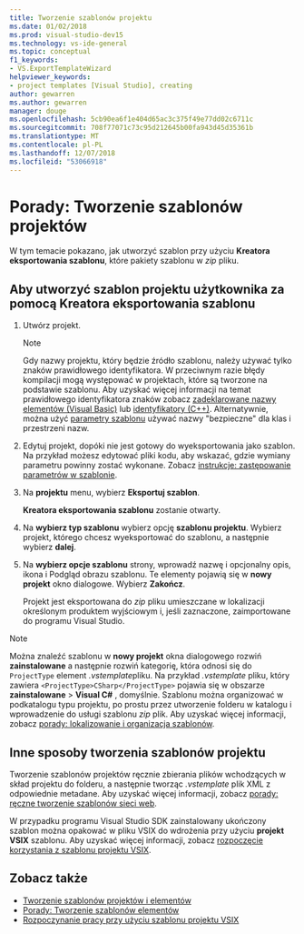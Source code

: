 ```yaml
---
title: Tworzenie szablonów projektu
ms.date: 01/02/2018
ms.prod: visual-studio-dev15
ms.technology: vs-ide-general
ms.topic: conceptual
f1_keywords:
- VS.ExportTemplateWizard
helpviewer_keywords:
- project templates [Visual Studio], creating
author: gewarren
ms.author: gewarren
manager: douge
ms.openlocfilehash: 5cb90ea6f1e404d65ac3c375f49e77dd02c6711c
ms.sourcegitcommit: 708f77071c73c95d212645b00fa943d45d35361b
ms.translationtype: MT
ms.contentlocale: pl-PL
ms.lasthandoff: 12/07/2018
ms.locfileid: "53066918"
---
```

# <a name="how-to-create-project-templates"></a>Porady: Tworzenie szablonów projektów

W tym temacie pokazano, jak utworzyć szablon przy użyciu **Kreatora eksportowania szablonu**, które pakiety szablonu w *zip* pliku.

## <a name="to-create-a-user-project-template-by-using-the-export-template-wizard"></a>Aby utworzyć szablon projektu użytkownika za pomocą Kreatora eksportowania szablonu

1. Utwórz projekt.

    > [!NOTE]
    > Gdy nazwy projektu, który będzie źródło szablonu, należy używać tylko znaków prawidłowego identyfikatora. W przeciwnym razie błędy kompilacji mogą występować w projektach, które są tworzone na podstawie szablonu. Aby uzyskać więcej informacji na temat prawidłowego identyfikatora znaków zobacz [zadeklarowane nazwy elementów (Visual Basic)](/dotnet/visual-basic/programming-guide/language-features/declared-elements/declared-element-names) lub [identyfikatory (C++)](/cpp/cpp/identifiers-cpp). Alternatywnie, można użyć [parametry szablonu](../ide/template-parameters.md) używać nazwy "bezpieczne" dla klas i przestrzeni nazw.

2. Edytuj projekt, dopóki nie jest gotowy do wyeksportowania jako szablon. Na przykład możesz edytować pliki kodu, aby wskazać, gdzie wymiany parametru powinny zostać wykonane. Zobacz [instrukcje: zastępowanie parametrów w szablonie](../ide/how-to-substitute-parameters-in-a-template.md).

3. Na **projektu** menu, wybierz **Eksportuj szablon**.

   **Kreatora eksportowania szablonu** zostanie otwarty.

4. Na **wybierz typ szablonu** wybierz opcję **szablonu projektu**. Wybierz projekt, którego chcesz wyeksportować do szablonu, a następnie wybierz **dalej**.

5. Na **wybierz opcje szablonu** strony, wprowadź nazwę i opcjonalny opis, ikona i Podgląd obrazu szablonu. Te elementy pojawią się w **nowy projekt** okno dialogowe. Wybierz **Zakończ**.

   Projekt jest eksportowana do *zip* pliku umieszczane w lokalizacji określonym produktem wyjściowym i, jeśli zaznaczone, zaimportowane do programu Visual Studio.

>[!NOTE]
> Można znaleźć szablonu w **nowy projekt** okna dialogowego rozwiń **zainstalowane** a następnie rozwiń kategorię, która odnosi się do `ProjectType` element *.vstemplate*pliku. Na przykład *.vstemplate* pliku, który zawiera `<ProjectType>CSharp</ProjectType>` pojawia się w obszarze **zainstalowane** > **Visual C#** , domyślnie. Szablonu można organizować w podkatalogu typu projektu, po prostu przez utworzenie folderu w katalogu i wprowadzenie do usługi szablonu *zip* plik. Aby uzyskać więcej informacji, zobacz [porady: lokalizowanie i organizacja szablonów](../ide/how-to-locate-and-organize-project-and-item-templates.md).

## <a name="other-ways-to-create-project-templates"></a>Inne sposoby tworzenia szablonów projektu

Tworzenie szablonów projektów ręcznie zbierania plików wchodzących w skład projektu do folderu, a następnie tworząc *.vstemplate* plik XML z odpowiednie metadane. Aby uzyskać więcej informacji, zobacz [porady: ręczne tworzenie szablonów sieci web](../ide/how-to-manually-create-web-templates.md).

W przypadku programu Visual Studio SDK zainstalowany ukończony szablon można opakować w pliku VSIX do wdrożenia przy użyciu **projekt VSIX** szablonu. Aby uzyskać więcej informacji, zobacz [rozpoczęcie korzystania z szablonu projektu VSIX](../extensibility/getting-started-with-the-vsix-project-template.md).

## <a name="see-also"></a>Zobacz także

- [Tworzenie szablonów projektów i elementów](../ide/creating-project-and-item-templates.md)
- [Porady: Tworzenie szablonów elementów](../ide/how-to-create-item-templates.md)
- [Rozpoczynanie pracy przy użyciu szablonu projektu VSIX](../extensibility/getting-started-with-the-vsix-project-template.md)